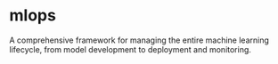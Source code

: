 # mlops
A comprehensive framework for managing the entire machine learning lifecycle, from model development to deployment and monitoring. 
